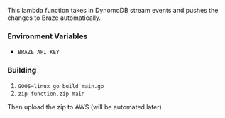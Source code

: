 This lambda function takes in DynomoDB stream events and pushes the changes to Braze automatically.

### Environment Variables
- `BRAZE_API_KEY`

### Building
1. `GOOS=linux go build main.go`
2. `zip function.zip main`

Then upload the zip to AWS (will be automated later)
